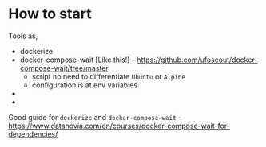 # How to start

Tools as,

- dockerize
- docker-compose-wait [Like this!] - https://github.com/ufoscout/docker-compose-wait/tree/master
  - script no need to differentiate `Ubuntu` or `Alpine`
  - configuration is at env variables
- 
- 

Good guide for `dockerize` and `docker-compose-wait` - <https://www.datanovia.com/en/courses/docker-compose-wait-for-dependencies/>
